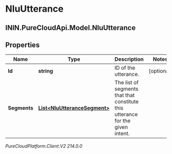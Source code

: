 # NluUtterance

## ININ.PureCloudApi.Model.NluUtterance

## Properties

|Name | Type | Description | Notes|
|------------ | ------------- | ------------- | -------------|
| **Id** | **string** | ID of the utterance. | [optional] |
| **Segments** | [**List&lt;NluUtteranceSegment&gt;**](NluUtteranceSegment) | The list of segments that that constitute this utterance for the given intent. | |



_PureCloudPlatform.Client.V2 214.0.0_
